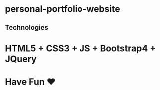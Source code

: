 # personal-portfolio-website

## Technologies

# HTML5 + CSS3 + JS + Bootstrap4 + JQuery

# **Have Fun ❤**
